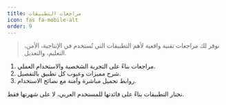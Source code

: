 ```yaml
---
title: مراجعات التطبيقات
icon: fas fa-mobile-alt
order: 9
---
```


<blockquote class='s1'>
نوفر لك مراجعات تقنية واقعية لأهم التطبيقات التي تُستخدم في الإنتاجية، الأمن، التعليم، والتعديل.
</blockquote>

<ol class='steps'>
  <li>مراجعات بناءً على التجربة الشخصية والاستخدام العملي.</li>
  <li>شرح مميزات وعيوب كل تطبيق بالتفصيل.</li>
  <li>روابط تحميل مباشرة وآمنة مع نصائح الاستخدام.</li>
</ol>

<p class='note'>
نختار التطبيقات بناءً على فائدتها للمستخدم العربي، لا على شهرتها فقط.
</p>
